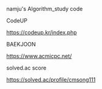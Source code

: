 namju's Algorithm_study code


CodeUP

https://codeup.kr/index.php

BAEKJOON

https://www.acmicpc.net/

solved.ac score

https://solved.ac/profile/cmsong111